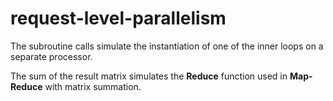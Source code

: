 # request-level-parallelism
The subroutine calls simulate the instantiation of one of the inner loops on a separate
processor.

The sum of the result matrix simulates the **Reduce** function used in **Map-Reduce** with matrix summation.
